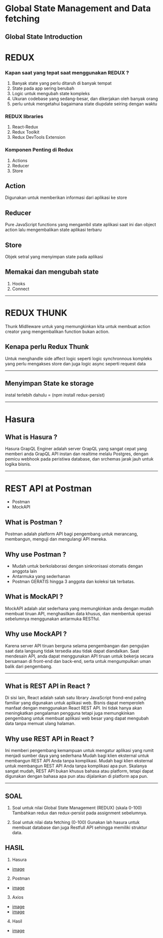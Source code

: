# Global State Management and Data fetching 
## Global State Introduction

# REDUX

### Kapan saat yang tepat saat menggunakan REDUX ?

1. Banyak state yang perlu ditaruh di banyak tempat
2. State pada app sering berubah
3. Logic untuk mengubah state kompleks
4. Ukuran codebase yang sedang-besar, dan dikerjakan oleh banyak orang
5. perlu untuk mengetahui bagaimana state diupdate seiring dengan waktu

### REDUX libraries 

1. React-Redux
2. Redux Toolkit
3. Redux DevTools Extension

### Komponen Penting di Redux

1. Actions
2. Reducer
3. Store

## Action

Digunakan untuk memberikan informasi dari aplikasi ke store

## Reducer

Pure JavaScript functions yang mengambil state aplikasi saat ini dan object action lalu mengembalikan state aplikasi terbaru

## Store

Objek setral yang menyimpan state pada aplikasi

## Memakai dan mengubah state

1. Hooks
2. Connect

----------------------------------------------------------------------------------------------

# REDUX THUNK

Thunk Midlleware untuk yang memungkinkan kita untuk membuat action creator yang mengembalikan function bukan action.

## Kenapa perlu Redux Thunk

Untuk menghandle side affect logic seperti logic synchronnous kompleks yang perlu mengakses store dan juga logic async seperti request data

----------------------------------------------------------------------------------------------

## Menyimpan State ke storage

instal terlebih dahulu = (npm install redux-persist)

----------------------------------------------------------------------------------------------

# Hasura

## What is Hasura ?

Hasura GrapQL Enginer adalah server GrapQL yang sangat cepat yang memberi anda GrapQL API instan dan realtime melalu Postgres, dengan pemicu webhook pada peristiwa database, dan srchemas jarak jauh untuk logika bisnis.

----------------------------------------------------------------------------------------------

# REST API at Postman

- Postman
- MockAPI

## What is Postman ?

Postman adalah platform API bagi pengembang untuk merancang, membangun, menguji dan mengulangi API mereka.

## Why use Postman ?

- Mudah untuk berkolaborasi dengan sinkronisasi otomatis dengan anggota lain
- Antarmuka yang sederhanan
- Postman GERATIS hingga 3 anggota dan koleksi tak terbatas.

## What is MockAPI ?

MockAPI adalah alat sederhana yang memungkinkan anda dengan mudah membuat tiruan API, menghasilkan data khusus, dan membentuk operasi sebelumnya menggunakan antarmuka RESTful.

## Why use MockAPI ?

Karena server API tiruan berguna selama pengembangan dan pengujian saat data langsung tidak tersedia atau tidak dapat diandalkan. Saat mendesain API, anda dapat menggunakan API tiruan untuk bekerja secara bersamaan di front-end dan back-end, serta untuk mengumpulkan uman balik dari pengembang.

----------------------------------------------------------------------------------------------

## What is REST API in React ?

Di sisi lain, React adalah salah satu library JavaScript frond-end paling familiar yang digunakan untuk aplikasi web. Bisnis dapat memperoleh manfaat dengan menggunakan React REST API. Ini tidak hanya akan meningkatkan pengalaman pengguna tetapi juga memungkinkan pengembang untuk membuat aplikasi web besar yang dapat mengubah data tanpa memuat ulang halaman.

## Why use REST API in React ?

Ini memberi pengembang kemampuan untuk mengatur aplikasi yang rumit menjadi sumber daya yang sederhana Mudah bagi klien eksternal untuk membangun REST API Anda tanpa komplikasi. Mudah bagi klien eksternal untuk membangun REST API Anda tanpa komplikasi apa pun. Skalanya sangat mudah, REST API bukan khusus bahasa atau platform, tetapi dapat digunakan dengan bahasa apa pun atau dijalankan di platform apa pun.

----------------------------------------------------------------------------------------------
## SOAL

1. Soal untuk nilai Global State Management (REDUX) (skala 0-100)
   Tambahkan redux dan redux-persist pada assignment sebelumnya.


2. Soal untuk nilai data fetching (0-100)
   Gunakan lah hasura untuk membuat database dan juga Restfull API sehingga memiliki struktur data.

## HASIL

1. Hasura
  - [image](screenshots/Hasura.JPG)

2. Postman
  - [image](screenshots/Postman.JPG)

3. Axios
  - [image](screenshots/Axios-1.JPG)
  - [image](screenshots/Axios-2.JPG)

4. Hasil
  - [image](screenshots/Screenshots-hasil.JPG)